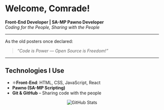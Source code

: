 # Welcome, Comrade!

**Front-End Developer | SA-MP Pawno Developer**  
_Coding for the People, Sharing with the People_

---
As the old posters once declared:  
> *“Code is Power — Open Source is Freedom!”*

---

##  Technologies I Use
- ⚛**Front-End**: HTML, CSS, JavaScript, React  
-  **Pawno (SA-MP Scripting)**  
-  **Git & GitHub** – Sharing code with the people  

<div align="center">

![GitHub Stats](https://github-readme-stats.vercel.app/api?username=atskureli1&show_icons=true&theme=radical)

</div>
